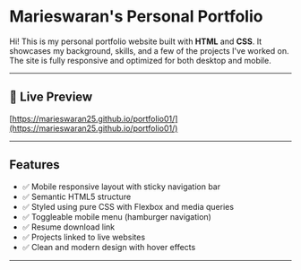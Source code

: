 # Marieswaran's Personal Portfolio

Hi! This is my personal portfolio website built with **HTML** and **CSS**. It showcases my background, skills, and a few of the projects I've worked on. The site is fully responsive and optimized for both desktop and mobile.

---

## 🔗 Live Preview

[https://marieswaran25.github.io/portfolio01/](https://marieswaran25.github.io/portfolio01/)

---

##  Features

- ✅ Mobile responsive layout with sticky navigation bar
- ✅ Semantic HTML5 structure
- ✅ Styled using pure CSS with Flexbox and media queries
- ✅ Toggleable mobile menu (hamburger navigation)
- ✅ Resume download link
- ✅ Projects linked to live websites
- ✅ Clean and modern design with hover effects

---
